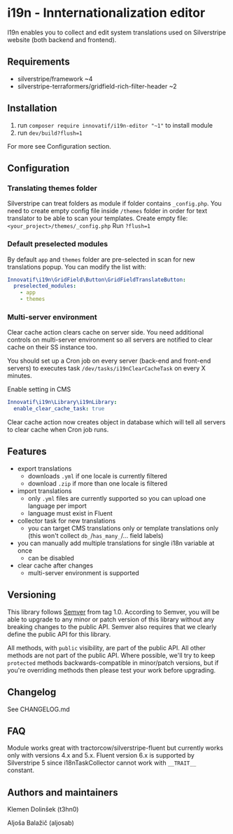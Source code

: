 # i19n - Innternationalization editor
I19n enables you to collect and edit system translations used on Silverstripe website (both backend and frontend).

## Requirements
- silverstripe/framework ~4
- silverstripe-terraformers/gridfield-rich-filter-header ~2

## Installation
1) run `composer require innovatif/i19n-editor "~1"` to install module
2) run `dev/build?flush=1`

For more see Configuration section.

## Configuration
### Translating themes folder
Silverstripe can treat folders as module if folder contains `_config.php`. You need to create empty config file inside `/themes` folder in order for text translator to be able to scan your templates.
Create empty file: `<your_project>/themes/_config.php`
Run `?flush=1`

### Default preselected modules
By default `app` and `themes` folder are pre-selected in scan for new translations popup. You can modify the list with:
```YAML
Innovatif\i19n\GridField\Button\GridFieldTranslateButton:
  preselected_modules:
    - app
    - themes
```

### Multi-server environment
Clear cache action clears cache on server side. You need additional controls on multi-server environment so all servers are notified to clear cache on their SS instance too.

You should set up a Cron job on every server (back-end and front-end servers) to executes task `/dev/tasks/i19nClearCacheTask` on every X minutes.

Enable setting in CMS
```YAML
Innovatif\i19n\Library\i19nLibrary:
  enable_clear_cache_task: true
```
Clear cache action now creates object in database which will tell all servers to clear cache when Cron job runs.

## Features
- export translations
	- downloads `.yml` if one locale is currently filtered
	- download  `.zip`  if more than one locale is filtered
- import translations 
	- only `.yml` files are currently supported so you can upload one language per import
	- language must exist in Fluent
- collector task for new translations
	- you can target CMS translations only or template translations only (this won't collect `db_`/`has_many_`/... field labels)
- you can manually add multiple translations for single i18n variable at once
	- can be disabled
- clear cache after changes
	- multi-server environment is supported
  
## Versioning
This library follows [Semver](http://semver.org) from tag 1.0. According to Semver, you will be able to upgrade to any minor or patch version of this library without any breaking changes to the public API. Semver also requires that we clearly define the public API for this library.

All methods, with `public` visibility, are part of the public API. All other methods are not part of the public API. Where possible, we'll try to keep `protected` methods backwards-compatible in minor/patch versions, but if you're overriding methods then please test your work before upgrading.

## Changelog
See CHANGELOG.md
 
## FAQ
Module works great with tractorcow/silverstripe-fluent but currently works only with versions 4.x and 5.x. Fluent version 6.x is supported by Silverstripe 5 since i18nTaskCollector cannot work with `__TRAIT__ ` constant.

## Authors and maintainers

Klemen Dolinšek (t3hn0)

Aljoša Balažič (aljosab)